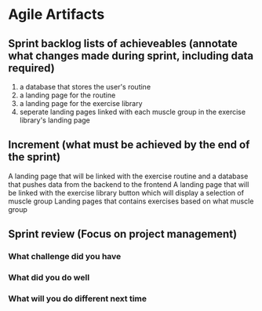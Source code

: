 # Agile Artifacts
## Sprint backlog lists of achieveables (annotate what changes made during sprint, including data required)
1. a database that stores the user's routine
2. a landing page for the routine
3. a landing page for the exercise library
4. seperate landing pages linked with each muscle group in the exercise library's landing page

## Increment (what must be achieved by the end of the sprint)
A landing page that will be linked with the exercise routine and a database that pushes data from the backend to the frontend
A landing page that will be linked with the exercise library button which will display a selection of muscle group
Landing pages that contains exercises based on what muscle group

## Sprint review (Focus on project management)
### What challenge did you have


### What did you do well


### What will you do different next time

